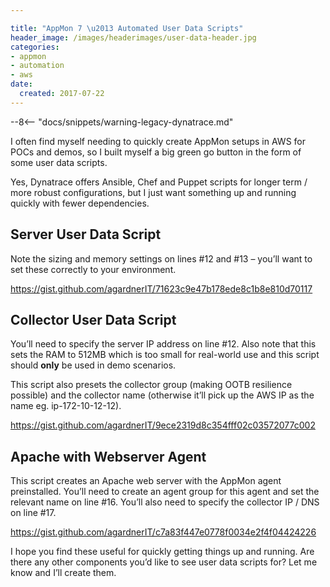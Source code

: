 ```yaml
---

title: "AppMon 7 \u2013 Automated User Data Scripts"
header_image: /images/headerimages/user-data-header.jpg
categories:
- appmon
- automation
- aws
date:
  created: 2017-07-22
---
```


--8<-- "docs/snippets/warning-legacy-dynatrace.md"

I often find myself needing to quickly create AppMon setups in AWS for POCs and demos, so I built myself a big green go button in the form of some user data scripts.

<!-- more -->

Yes, Dynatrace offers Ansible, Chef and Puppet scripts for longer term / more robust configurations, but I just want something up and running quickly with fewer dependencies.

## Server User Data Script

Note the sizing and memory settings on lines #12 and #13 – you’ll want to set these correctly to your environment.

https://gist.github.com/agardnerIT/71623c9e47b178ede8c1b8e810d70117

## Collector User Data Script

You’ll need to specify the server IP address on line #12. Also note that this sets the RAM to 512MB which is too small for real-world use and this script should **only** be used in demo scenarios.

This script also presets the collector group (making OOTB resilience possible) and the collector name (otherwise it’ll pick up the AWS IP as the name eg. ip-172-10-12-12).

https://gist.github.com/agardnerIT/9ece2319d8c354fff02c03572077c002

## Apache with Webserver Agent

This script creates an Apache web server with the AppMon agent preinstalled. You’ll need to create an agent group for this agent and set the relevant name on line #16. You’ll also need to specify the collector IP / DNS on line #17.

https://gist.github.com/agardnerIT/c7a83f447e0778f0034e2f4f04424226

I hope you find these useful for quickly getting things up and running. Are there any other components you’d like to see user data scripts for? Let me know and I’ll create them.
